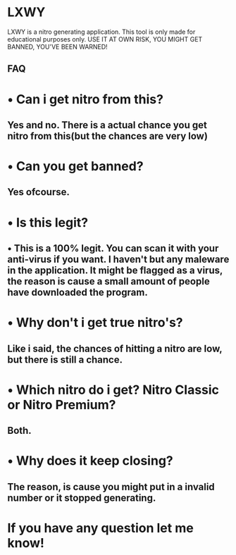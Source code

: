 # LXWY
LXWY is a nitro generating application. This tool is only made for educational purposes only. USE IT AT OWN RISK, YOU MIGHT GET BANNED, YOU'VE BEEN WARNED!


## FAQ
#  • Can i get nitro from this? 
## Yes and no. There is a actual chance you get nitro from this(but the chances are very low)

# 	• Can you get banned?
## Yes ofcourse.

# 	• Is this legit?
## 	• This is a 100% legit. You can scan it with your anti-virus if you want. I haven't but any maleware in the application. It might be flagged as a virus, the reason is cause a small amount of people have downloaded the program.

# 	• Why don't i get true nitro's?
## Like i said, the chances of hitting a nitro are low, but there is still a chance.

# 	• Which nitro do i get? Nitro Classic or Nitro Premium?
## Both.

# • Why does it keep closing?
## The reason, is cause you might put in a invalid number or it stopped generating.

# 	If you have any question let me know!
## 	
